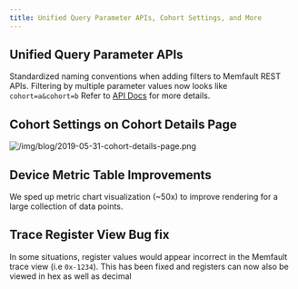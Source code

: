 ```yaml
---
title: Unified Query Parameter APIs, Cohort Settings, and More
---
```


## Unified Query Parameter APIs

Standardized naming conventions when adding filters to Memfault REST APIs.
Filtering by multiple parameter values now looks like `cohort=a&cohort=b` Refer
to [API Docs](/api) for more details.

<!-- truncate -->

## Cohort Settings on Cohort Details Page

![/img/blog/2019-05-31-cohort-details-page.png](/img/blog/2019-05-31-cohort-details-page.png)

## Device Metric Table Improvements

We sped up metric chart visualization (~50x) to improve rendering for a large
collection of data points.

## Trace Register View Bug fix

In some situations, register values would appear incorrect in the Memfault trace
view (i.e `0x-1234`). This has been fixed and registers can now also be viewed
in hex as well as decimal
